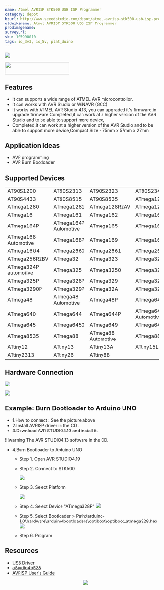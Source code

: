 ```yaml
---
name: Atmel AVRISP STK500 USB ISP Programmer
category: depot
bzurl: http://www.seeedstudio.com/depot/atmel-avrisp-stk500-usb-isp-programmer-p-207.html?cPath=132_135
oldwikiname: Atmel AVRISP STK500 USB ISP Programmer
prodimagename:
surveyurl:
sku: 105990010
tags: io_3v3, io_5v, plat_duino
---
```


![](https://files.seeedstudio.com/wiki/Atmel_AVRISP_STK500_USB_ISP_Programmer/img/Avrisp_stk500_usb.jpg)

<p style=":center"><a href="http://www.seeedstudio.com/depot/atmel-avrisp-stk500-usb-isp-programmer-p-207.html?cPath=132_135" target="_blank"><img src="https://files.seeedstudio.com/wiki/Seeed-WiKi/docs/images/get_one_now_small.png" width="210" height="41"  border=0 /></a></p>

## Features
- It can supports a wide range of ATMEL AVR microcontrollor.
- It can works with AVR Studio or WINAVR (GCC)
- It works with ATMEL AVR Studio 4.13, you can upgraded it's firmware,in upgrade firmware Completed,it can work at a higher version of the AVR Studio and to be able to support more device,
- Completed,it can work at a higher version of the AVR Studio and to be able to support more device,Compact Size - 75mm x 57mm x 27mm

## Application Ideas
- AVR programming
- AVR Burn Bootloader

## Supported Devices
|                       |                       |                     |                       |
|-----------------------|-----------------------|---------------------|-----------------------|
| AT90S1200             | AT90S2313             | AT90S2323           | AT90S2343             |
| AT90S4433             | AT90S8515             | AT90S8535           | ATmega128             |
| ATmega1280            | ATmega1281            | ATmega128RZAV       | ATmega128RZBV         |
| ATmega16              | ATmega161             | ATmega162           | ATmega163             |
| ATmega164P            | ATmega164P Automotive | ATmega165           | ATmega168             |
| ATmega168 Automotive  | ATmega168P            | ATmega169           | ATmega16A             |
| ATmega16U4            | ATmega2560            | ATmega2561          | ATmega256RZAV         |
| ATmega256RZBV         | ATmega32              | ATmega323           | ATmega324P            |
| ATmega324P automotive | ATmega325             | ATmega3250          | ATmega3250P           |
| ATmega325P            | ATmega328P            | ATmega329           | ATmega3290            |
| ATmega3290P           | ATmega329P            | ATmega32A           | ATmega32U4            |
| ATmega48              | ATmega48 Automotive   | ATmega48P           | ATmega64              |
| ATmega640             | ATmega644             | ATmega644P          | ATmega644P Automotive |
| ATmega645             | ATmega6450            | ATmega649           | ATmega6490            |
| ATmega8535            | ATmega88              | ATmega88 Automotive | ATmega88P             |
| ATtiny12              | ATtiny13              | ATtiny13A           | ATtiny15L             |
| ATtiny2313            | ATtiny26              | ATtiny88            |                       |


## Hardware Connection
<p style=":center"><a target="_blank"><img src="https://files.seeedstudio.com/wiki/Atmel_AVRISP_STK500_USB_ISP_Programmer/img/AVRISP-1.JPG" border=0 /></a></p>
<p style=":center"><a target="_blank"><img src="https://files.seeedstudio.com/wiki/Atmel_AVRISP_STK500_USB_ISP_Programmer/img/AVRISP-2.jpg" border=0 /></a></p>

## Example: Burn Bootloader to Arduino UNO

- 1.How to connect : See the picture above
- 2.Install AVRISP driver in the CD .
- 3.Download AVR STUDIO4.19 and install it.

!!!warning
    The AVR STUDIO4.13 software in the CD.

- 4.Burn Bootloader to Arduino UNO

    - Step 1. Open AVR STUDIO4.19
    - Step 2. Connect to STK500

        ![](https://files.seeedstudio.com/wiki/Atmel_AVRISP_STK500_USB_ISP_Programmer/img/AVRISP0.jpg)

    - Step 3. Select Platform

        ![](https://files.seeedstudio.com/wiki/Atmel_AVRISP_STK500_USB_ISP_Programmer/img/AVRISP-3.jpg)

    - Step 4. Select Device "ATmega328P"
    ![](https://files.seeedstudio.com/wiki/Atmel_AVRISP_STK500_USB_ISP_Programmer/img/AVRISP-4.jpg)

    - Step 5. Select Bootloader > Path:\arduino-1.0\hardware\arduino\bootloaders\optiboot\optiboot_atmega328.hex
    ![](https://files.seeedstudio.com/wiki/Atmel_AVRISP_STK500_USB_ISP_Programmer/img/AVRISP-5.png)

    - Step 6. Program


## Resources

- [USB Driver](https://github.com/SeeedDocument/Atmel_AVRISP_STK500_USB_ISP_Programmer/tree/master/USB%20Driver)
- [aStudio4b528](https://files.seeedstudio.com/wiki/Atmel_AVRISP_STK500_USB_ISP_Programmer/aStudio4b528/aStudio413b528.exe)
- [AVRISP User's Guide](https://files.seeedstudio.com/wiki/Atmel_AVRISP_STK500_USB_ISP_Programmer/res/AVRISP.chm)
<br /><p style="text-align:center"><a href="https://www.seeedstudio.com/act-4.html?utm_source=wiki&utm_medium=wikibanner&utm_campaign=newproducts" target="_blank"><img src="https://files.seeedstudio.com/wiki/Wiki_Banner/new_product.jpg" /></a></p>